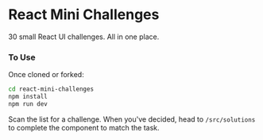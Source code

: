 # React Mini Challenges

30 small React UI challenges. All in one place.

### To Use

Once cloned or forked:

```bash
cd react-mini-challenges
npm install
npm run dev
```

Scan the list for a challenge.
When you've decided, head to `/src/solutions` to complete the component to match the task.
